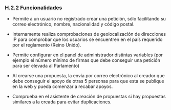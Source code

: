 ### H.2.2 Funcionalidades 

* Permite a un usuario no registrado crear una petición, sólo facilitando su correo electrónico, nombre, nacionalidad y código postal. 

* Internamente realiza comprobaciones de geolocalización de direcciones IP para comprobar que los usuarios se encuentren en el país requerido por el reglamento (Reino Unido). 

* Permite configurar en el panel de administrador distintas variables (por ejemplo el número mínimo de firmas que debe conseguir una petición para ser elevada al Parlamento) 

* Al crearse una propuesta, la envía por correo electrónico al creador que debe conseguir el apoyo de otras 5 personas para que esta se publique en la web y pueda comenzar a recabar apoyos. 

* Comprueba en el asistente de creación de propuestas si hay propuestas similares a la creada para evitar duplicaciones. 



